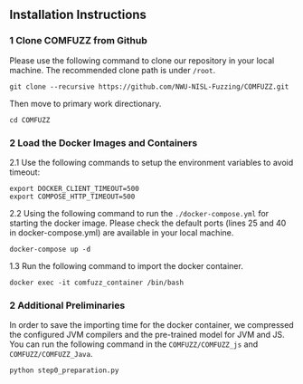 ## Installation Instructions

### 1 Clone COMFUZZ from Github

Please use the following command to clone our repository in your local machine. The recommended clone path is under `/root`.

```
git clone --recursive https://github.com/NWU-NISL-Fuzzing/COMFUZZ.git
```

Then move to primary work directionary.

```
cd COMFUZZ
```

### 2 Load the Docker Images and Containers

2.1 Use the following commands to setup the environment variables to avoid timeout:

```
export DOCKER_CLIENT_TIMEOUT=500
export COMPOSE_HTTP_TIMEOUT=500
```

2.2 Using the following command to run the ```./docker-compose.yml``` for starting the docker image. Please check the default ports (lines 25 and 40 in docker-compose.yml) are available in your local machine.

```
docker-compose up -d
```

1.3 Run the following command to import the docker container.

```
docker exec -it comfuzz_container /bin/bash
```


### 2 Additional Preliminaries
In order to save the importing time for the docker container, we compressed the configured JVM compilers and the pre-trained model for JVM and JS. You can run the following command in the `COMFUZZ/COMFUZZ_js` and `COMFUZZ/COMFUZZ_Java`.

```
python step0_preparation.py
```


